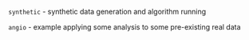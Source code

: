 `synthetic` - synthetic data generation and algorithm running 

`angio` - example applying some analysis to some pre-existing real data
